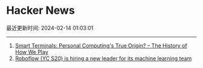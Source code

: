 # Hacker News

最近更新时间: 2024-02-14 01:03:01

--- 
1. [Smart Terminals: Personal Computing's True Origin? – The History of How We Play](https://thehistoryofhowweplay.wordpress.com/2023/10/23/smart-terminals-personal-computings-true-origin/) 
2. [Roboflow (YC S20) is hiring a new leader for its machine learning team](https://www.ycombinator.com/companies/roboflow/jobs/3esJuI0-machine-learning-lead) 
